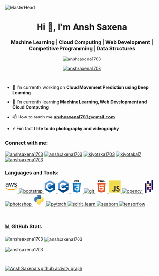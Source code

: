 ![MasterHead](https://i.redd.it/bpxxqqvps4h91.gif)
<h1 align="center">Hi 👋, I'm Ansh Saxena</h1>
<h3 align="center">Machine Learning | Cloud Computing | Web Development | Competitive Programming | Data Structures </h3>

<p align="center"> <img src="https://komarev.com/ghpvc/?username=anshsaxena1703&label=Profile%20views&color=0e75b6&style=flat" alt="anshsaxena1703" /> </p>

<p align="center"> <a href="https://github.com/ryo-ma/github-profile-trophy"><img src="https://github-profile-trophy.vercel.app/?username=anshsaxena1703" alt="anshsaxena1703" /></a> </p>

<p align="left"> <a href="https://twitter.com/" target="blank"><img src="https://img.shields.io/twitter/follow/?logo=twitter&style=for-the-badge" alt="" /></a> </p>

- 🔭 I’m currently working on **Cloud Movement Prediction using Deep Learning**

- 🌱 I’m currently learning **Machine Learning, Web Development and Cloud Computing**

- 📫 How to reach me **anshsaxena1703@gmail.com**

- ⚡ Fun fact **I like to do photography and videography**

<h3 align="left">Connect with me:</h3>
<p align="left">
<a href="https://linkedin.com/in/anshsaxena1703" target="blank"><img align="center" src="https://raw.githubusercontent.com/rahuldkjain/github-profile-readme-generator/master/src/images/icons/Social/linked-in-alt.svg" alt="anshsaxena1703" height="30" width="40" /></a>
<a href="https://instagram.com/anshsaxena1703" target="blank"><img align="center" src="https://raw.githubusercontent.com/rahuldkjain/github-profile-readme-generator/master/src/images/icons/Social/instagram.svg" alt="anshsaxena1703" height="30" width="40" /></a>
<a href="https://www.codechef.com/users/kiyotaka1703" target="blank"><img align="center" src="https://cdn.jsdelivr.net/npm/simple-icons@3.1.0/icons/codechef.svg" alt="kiyotaka1703" height="30" width="40" /></a>
<a href="https://codeforces.com/profile/kiyotaka17" target="blank"><img align="center" src="https://raw.githubusercontent.com/rahuldkjain/github-profile-readme-generator/master/src/images/icons/Social/codeforces.svg" alt="kiyotaka17" height="30" width="40" /></a>
<a href="https://www.leetcode.com/anshsaxena1703" target="blank"><img align="center" src="https://raw.githubusercontent.com/rahuldkjain/github-profile-readme-generator/master/src/images/icons/Social/leet-code.svg" alt="anshsaxena1703" height="30" width="40" /></a>
</p>

<h3 align="left">Languages and Tools:</h3>
<p align="left"> <a href="https://aws.amazon.com" target="_blank" rel="noreferrer"> <img src="https://raw.githubusercontent.com/devicons/devicon/master/icons/amazonwebservices/amazonwebservices-original-wordmark.svg" alt="aws" width="40" height="40"/> </a> <a href="https://getbootstrap.com" target="_blank" rel="noreferrer"> <img src="https://upload.wikimedia.org/wikipedia/commons/thumb/b/b2/Bootstrap_logo.svg/768px-Bootstrap_logo.svg.png?20210507000024" alt="bootstrap" width="40" height="40"/> </a> <a href="https://www.cprogramming.com/" target="_blank" rel="noreferrer"> <img src="https://raw.githubusercontent.com/devicons/devicon/master/icons/c/c-original.svg" alt="c" width="40" height="40"/> </a> <a href="https://www.w3schools.com/cpp/" target="_blank" rel="noreferrer"> <img src="https://raw.githubusercontent.com/devicons/devicon/master/icons/cplusplus/cplusplus-original.svg" alt="cplusplus" width="40" height="40"/> </a> <a href="https://www.w3schools.com/css/" target="_blank" rel="noreferrer"> <img src="https://raw.githubusercontent.com/devicons/devicon/master/icons/css3/css3-original-wordmark.svg" alt="css3" width="40" height="40"/> </a> <a href="https://git-scm.com/" target="_blank" rel="noreferrer"> <img src="https://www.vectorlogo.zone/logos/git-scm/git-scm-icon.svg" alt="git" width="40" height="40"/> </a> <a href="https://www.w3.org/html/" target="_blank" rel="noreferrer"> <img src="https://raw.githubusercontent.com/devicons/devicon/master/icons/html5/html5-original-wordmark.svg" alt="html5" width="40" height="40"/> </a> <a href="https://developer.mozilla.org/en-US/docs/Web/JavaScript" target="_blank" rel="noreferrer"> <img src="https://raw.githubusercontent.com/devicons/devicon/master/icons/javascript/javascript-original.svg" alt="javascript" width="40" height="40"/> </a> <a href="https://opencv.org/" target="_blank" rel="noreferrer"> <img src="https://www.vectorlogo.zone/logos/opencv/opencv-icon.svg" alt="opencv" width="40" height="40"/> </a> <a href="https://pandas.pydata.org/" target="_blank" rel="noreferrer"> <img src="https://raw.githubusercontent.com/devicons/devicon/2ae2a900d2f041da66e950e4d48052658d850630/icons/pandas/pandas-original.svg" alt="pandas" width="40" height="40"/> </a> <a href="https://www.photoshop.com/en" target="_blank" rel="noreferrer"> <img src="https://upload.wikimedia.org/wikipedia/commons/thumb/a/af/Adobe_Photoshop_CC_icon.svg/768px-Adobe_Photoshop_CC_icon.svg.png?20200616073617" alt="photoshop" width="40" height="40"/> </a> <a href="https://www.python.org" target="_blank" rel="noreferrer"> <img src="https://raw.githubusercontent.com/devicons/devicon/master/icons/python/python-original.svg" alt="python" width="40" height="40"/> </a> <a href="https://pytorch.org/" target="_blank" rel="noreferrer"> <img src="https://www.vectorlogo.zone/logos/pytorch/pytorch-icon.svg" alt="pytorch" width="40" height="40"/> </a> <a href="https://scikit-learn.org/" target="_blank" rel="noreferrer"> <img src="https://upload.wikimedia.org/wikipedia/commons/0/05/Scikit_learn_logo_small.svg" alt="scikit_learn" width="40" height="40"/> </a> <a href="https://seaborn.pydata.org/" target="_blank" rel="noreferrer"> <img src="https://seaborn.pydata.org/_images/logo-mark-lightbg.svg" alt="seaborn" width="40" height="40"/> </a> <a href="https://www.tensorflow.org" target="_blank" rel="noreferrer"> <img src="https://www.vectorlogo.zone/logos/tensorflow/tensorflow-icon.svg" alt="tensorflow" width="40" height="40"/> </a> </p>

<br>
<h3 align="left"> 📊 GitHub Stats </h3>

<p><img align="left" src="https://github-readme-stats.vercel.app/api/top-langs?username=anshsaxena1703&show_icons=true&locale=en&layout=compact&theme=react&hide_border=true&bg_color=0D1117" alt="anshsaxena1703" /></p>

<p>&nbsp;<img align="center" src="https://github-readme-stats.vercel.app/api?username=anshsaxena1703&show_icons=true&locale=en&theme=react&hide_border=true&bg_color=0D1117" alt="anshsaxena1703" /></p>

<p><img align="center" src="https://github-readme-streak-stats.herokuapp.com/?user=anshsaxena1703&theme=react&hide_border=true&bg_color=0D1117" alt="anshsaxena1703" /></p>

<br>

[![Ansh Saxena's github activity graph](https://github-readme-activity-graph.vercel.app/graph?username=anshsaxena1703&theme=react-dark&hide_border=true&area=true)](https://github.com/anshsaxena1703/anshsaxena1703)
